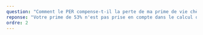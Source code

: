 ```yaml
---
question: "Comment le PER compense-t-il la perte de ma prime de vie chère ?"
reponse: "Votre prime de 53% n'est pas prise en compte dans le calcul de votre pension. Le PER vous permet d'épargner pendant votre carrière pour vous constituer un capital. À la retraite, ce capital génère un complément de revenus (en rente ou capital) qui compense cette perte et maintient votre niveau de vie."
ordre: 2
---
```


